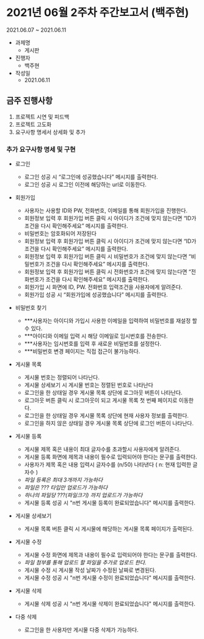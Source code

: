 # 2021년 06월 2주차 주간보고서 (백주현)
2021.06.07 ~ 2021.06.11

* 과제명
  * 게시판
* 진행자
  * 백주현
* 작성일
  * 2021.06.11 

## 금주 진행사항
1. 프로젝트 시연 및 피드백
2. 프로젝트 고도화
3. 요구사항 명세서 상세화 및 추가

### 추가 요구사항 명세 및 구현
* 로그인
  * 로그인 성공 시 “로그인에 성공했습니다” 메시지를 출력한다.
  * 로그인 성공 시 로그인 이전에 해당하는 url로 이동한다.

* 회원가입
  * 사용자는 사용할 ID와 PW, 전화번호, 이메일를 통해 회원가입을 진행한다.
  * 회원정보 입력 후 회원가입 버튼 클릭 시 아이디가 조건에 맞지 않는다면 “ID가 조건을 다시 확인해주세요” 메시지를 출력한다.
  * 비밀번호는 암호화되어 저장된다
  * 회원정보 입력 후 회원가입 버튼 클릭 시 아이디가 조건에 맞지 않는다면 “ID가 조건을 다시 확인해주세요” 메시지를 출력한다.
  * 회원정보 입력 후 회원가입 버튼 클릭 시 비밀번호가 조건에 맞지 않는다면 “비밀번호가 조건을 다시 확인해주세요” 메시지를 출력한다.
  * 회원정보 입력 후 회원가입 버튼 클릭 시 전화번호가 조건에 맞지 않는다면 “전화번호가 조건을 다시 확인해주세요” 메시지를 출력한다.
  * 회원가입 시 화면에 ID, PW. 전화번호 입력조건을 사용자에게 알려준다.
  * 회원가입 성공 시 “회원가입에 성공했습니다” 메시지를 출력한다.

* 비밀번호 찾기
  * ***사용자는 아이디와 가입시 사용한 이메일을 입력하여 비밀번호를 재설정 할 수 있다.
  * ***아이디와 이메일 입력 시 해당 이메일로 임시번호를 전송한다.
  * ***사용자는 임시번호를 입력 후 새로운 비밀번호를 설정한다.
  * ***비밀번호 변경 페이지는 직접 접근이 불가능하다.

* 게시물 목록
  * 게시물 번호는 정렬되어 나타난다.
  * 게시물 상세보기 시 게시물 번호는 정렬된 번호로 나타난다
  * 로그인을 한 상태일 경우 게시물 목록 상단에 로그아웃 버튼이 나타난다.
  * 로그아웃 버튼 클릭 시 로그아웃이 되고 게시물 목록 첫 번째 페이지로 이동한다. 
  * 로그인을 한 상태일 경우 게시물 목록 상단에 현재 사용자 정보를 출력한다.
  * 로그인을 하지 않은 상태일 경우 게시물 목록 상단에 로그인 버튼이 나타난다.

* 게시물 등록
  * 게시물 제목 혹은 내용이 최대 글자수를 초과할시 사용자에게 알려준다.
  * 게시물 등록 화면에 제목과 내용이 필수로 입력되어야 한다는 문구를 출력한다.
  * 사용자가 제목 혹은 내용 입력시 글자수를 (n/50) 나타낸다 ( n: 현재 입력한 글자수 )
  * *파일 등록은 최대 3개까지 가능하다*
  * *파일은 ??? 타입만 업로드가 가능하다*
  * *하나의 파일당 ???(파일크기) 까지 업로드가 가능하다*
  * 게시물 등록 성공 시 "n번 게시물 등록이 완료되었습니다" 메시지를 출력한다.

* 게시물 상세보기
  * 게시물 목록 버튼 클릭 시 게시물에 해당하는 게시물 목록 페이지가 출력된다.

* 게시물 수정
  * 게시물 수정 화면에 제목과 내용이 필수로 입력되어야 한다는 문구를 출력한다.
  * *파일 첨부를 통해 업로드 할 파일을 추가로 업로드 한다.*
  * 게시물 수정 시 게시물 작성 날짜가 수정된 날짜로 변경된다.
  * 게시물 수정 성공 시 "n번 게시물 수정이 완료되었습니다" 메시지를 출력한다.

* 게시물 삭제
  * 게시물 삭제 성공 시 "n번 게시물 삭제이 완료되었습니다" 메시지를 출력한다.

* 다중 삭제
  * 로그인을 한 사용자만 게시물 다중 삭제가 가능하다.
